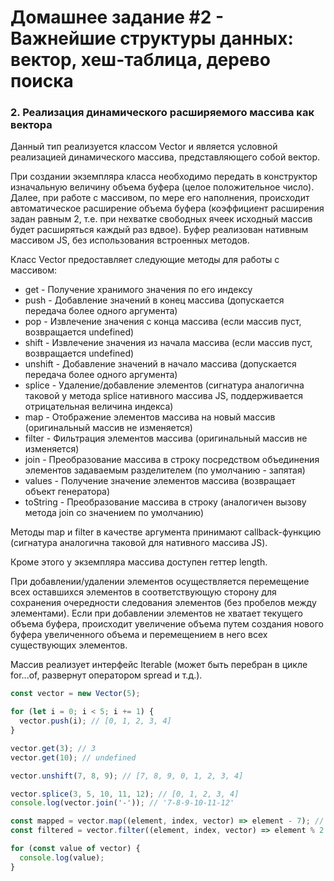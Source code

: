 # Домашнее задание #2 - Важнейшие структуры данных: вектор, хеш-таблица, дерево поиска

### 2. Реализация динамического расширяемого массива как вектора

Данный тип реализуется классом Vector и является условной реализацией динамического массива, представляющего собой вектор.

При создании экземпляра класса необходимо передать в конструктор изначальную величину объема буфера (целое положительное число). Далее, при работе с массивом, по мере его наполнения, происходит автоматическое расширение объема буфера (коэффициент расширения задан равным 2, т.е. при нехватке свободных ячеек исходный массив будет расширяться каждый раз вдвое). Буфер реализован нативным массивом JS, без использования встроенных методов.

Класс Vector предоставляет следующие методы для работы с массивом:

- get - Получение хранимого значения по его индексу
- push - Добавление значений в конец массива (допускается передача более одного аргумента)
- pop - Извлечение значения с конца массива (если массив пуст, возвращается undefined)
- shift - Извлечение значения из начала массива (если массив пуст, возвращается undefined)
- unshift - Добавление значений в начало массива (допускается передача более одного аргумента)
- splice - Удаление/добавление элементов (сигнатура аналогична таковой у метода splice нативного массива JS, поддерживается отрицательная величина индекса)
- map - Отображение элементов массива на новый массив (оригинальный массив не изменяется)
- filter - Фильтрация элементов массива (оригинальный массив не изменяется)
- join - Преобразование массива в строку посредством объединения элементов задаваемым разделителем (по умолчанию - запятая)
- values - Получение значение элементов массива (возвращает объект генератора)
- toString - Преобразование массива в строку (аналогичен вызову метода join со значением по умолчанию)

Методы map и filter в качестве аргумента принимают callback-функцию (сигнатура аналогична таковой для нативного массива JS).

Кроме этого у экземпляра массива доступен геттер length.

При добавлении/удалении элементов осуществляется перемещение всех оставшихся элементов в соответствующую сторону для сохранения очередности следования элементов (без пробелов между элементами). Если при добавлении элементов не хватает текущего объема буфера, происходит увеличение объема путем создания нового буфера увеличенного объема и перемещением в него всех существующих элементов.

Массив реализует интерфейс Iterable (может быть перебран в цикле for...of, развернут оператором spread и т.д.).

```js
const vector = new Vector(5);

for (let i = 0; i < 5; i += 1) {
  vector.push(i); // [0, 1, 2, 3, 4]
}

vector.get(3); // 3
vector.get(10); // undefined

vector.unshift(7, 8, 9); // [7, 8, 9, 0, 1, 2, 3, 4]

vector.splice(3, 5, 10, 11, 12); // [0, 1, 2, 3, 4]
console.log(vector.join('-')); // '7-8-9-10-11-12'

const mapped = vector.map((element, index, vector) => element - 7); // [0, 1, 2, 3, 4, 5]
const filtered = vector.filter((element, index, vector) => element % 2 !== 0); // [7, 9, 11]

for (const value of vector) {
  console.log(value);
}
```

